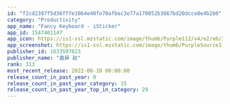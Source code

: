 ```yaml
---
id: "f2cd2397f5d36fffe1064e40fe70afbec3e77a170852b3867bd20dcce8e4b2b0"
category: "Productivity"
app_name: "Fancy Keyboard - iSticker"
app_id: 1547401147
app_icon: https://is1-ssl.mzstatic.com/image/thumb/Purple112/v4/e2/e6/35/e2e63597-f2c3-5052-7c8e-5506821d5d1b/AppIcon-0-0-1x_U007emarketing-0-0-0-10-0-0-sRGB-0-0-0-GLES2_U002c0-512MB-85-220-0-0.png/1024x1024bb.png
app_screenshot: https://is1-ssl.mzstatic.com/image/thumb/PurpleSource112/v4/98/f1/28/98f12812-2788-f744-a17a-a29222038096/9ef3561a-04a7-4249-823f-2cde063a844f_x0@3x.png/1242x2688bb.png
publisher_id: 1633597623
publisher_name: "鑫屏 赵"
rank: 313
most_recent_release: 2022-08-10 00:00:00
release_count_in_past_year: 0
release_count_in_past_year_category: 15
release_count_in_past_year_top_in_category: 29
---
```

